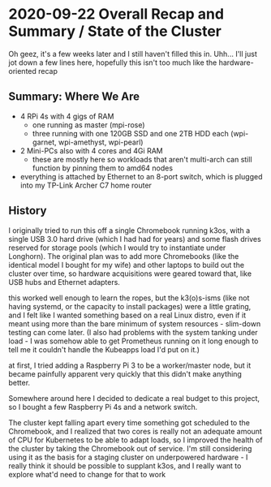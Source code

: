 # 2020-09-22 Overall Recap and Summary / State of the Cluster

Oh geez, it's a few weeks later and I still haven't filled this in. Uhh... I'll just jot down a few lines here, hopefully this isn't too much like the hardware-oriented recap

## Summary: Where We Are

- 4 RPi 4s with 4 gigs of RAM
  - one running as master (mpi-rose)
  - three running with one 120GB SSD and one 2TB HDD each (wpi-garnet, wpi-amethyst, wpi-pearl)
- 2 Mini-PCs also with 4 cores and 4Gi RAM
  - these are mostly here so workloads that aren't multi-arch can still function by pinning them to amd64 nodes
- everything is attached by Ethernet to an 8-port switch, which is plugged into my TP-Link Archer C7 home router

## History

I originally tried to run this off a single Chromebook running k3os, with a single USB 3.0 hard drive (which I had had for years) and some flash drives reserved for storage pools (which I would try to instantiate under Longhorn). The original plan was to add more Chromebooks (like the identical model I bought for my wife) and other laptops to build out the cluster over time, so hardware acquisitions were geared toward that, like USB hubs and Ethernet adapters.

this worked well enough to learn the ropes, but the k3(o)s-isms (like not having systemd, or the capacity to install packages) were a little grating, and I felt like I wanted something based on a real Linux distro, even if it meant using more than the bare minimum of system resources - slim-down testing can come later. (I also had problems with the system tanking under load - I was somehow able to get Prometheus running on it long enough to tell me it couldn't handle the Kubeapps load I'd put on it.)

at first, I tried adding a Raspberry Pi 3 to be a worker/master node, but it became painfully apparent very quickly that this didn't make anything better.

Somewhere around here I decided to dedicate a real budget to this project, so I bought a few Raspberry Pi 4s and a network switch.

The cluster kept falling apart every time something got scheduled to the Chromebook, and I realized that two cores is really not an adequate amount of CPU for Kubernetes to be able to adapt loads, so I improved the health of the cluster by taking the Chromebook out of service. I'm still considering using it as the basis for a staging cluster on underpowered hardware - I really think it should be possible to supplant k3os, and I really want to explore what'd need to change for that to work
